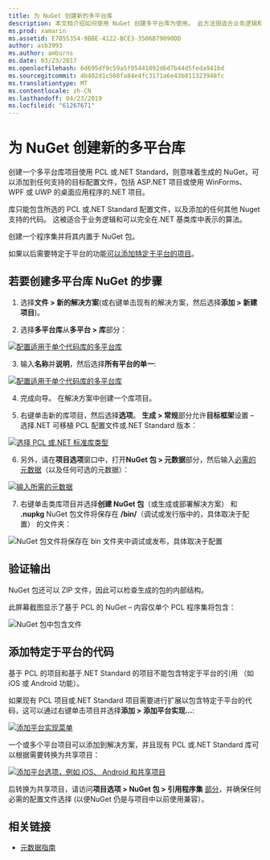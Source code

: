 ```yaml
---
title: 为 NuGet 创建新的多平台库
description: 本文档介绍如何使用 NuGet 创建多平台库为使用。 此方法很适合业务逻辑和算法，可以完全在.NET 基类库中表示，并会因此而无需特定于平台的代码的所有目标平台上运行。
ms.prod: xamarin
ms.assetid: E7B55354-9BBE-4122-BCE3-3506B79090DD
author: asb3993
ms.author: amburns
ms.date: 03/23/2017
ms.openlocfilehash: 6d695df9c59a5f95441092d6d7b44d5feda941bd
ms.sourcegitcommit: 4b402d1c508fa84e4fc3171a6e43b811323948fc
ms.translationtype: MT
ms.contentlocale: zh-CN
ms.lasthandoff: 04/23/2019
ms.locfileid: "61267671"
---
```

# <a name="creating-a-new-multiplatform-library-for-nuget"></a>为 NuGet 创建新的多平台库

创建一个多平台库项目使用 PCL 或.NET Standard，则意味着生成的 NuGet，可以添加到任何支持的目标配置文件，包括 ASP.NET 项目或使用 WinForms、 WPF 或 UWP 的桌面应用程序的.NET 项目。

库只能包含所选的 PCL 或.NET Standard 配置文件，以及添加的任何其他 Nuget 支持的代码。
这被适合于业务逻辑和可以完全在.NET 基类库中表示的算法。

创建一个程序集并将其内置于 NuGet 包。

如果以后需要特定于平台的功能[可以添加特定于平台的项目](#add-platforms)。

## <a name="steps-to-create-a-multiplatform-library-nuget"></a>若要创建多平台库 NuGet 的步骤

1. 选择**文件 > 新的解决方案**(或右键单击现有的解决方案，然后选择**添加 > 新建项目**)。

2. 选择**多平台库**从**多平台 > 库**部分：

  [![](single-codebase-images/mulitplatform-library-sml.png "配置适用于单个代码库的多平台库")](single-codebase-images/mulitplatform-library.png#lightbox)

3. 输入**名称**并**说明**，然后选择**所有平台的单一**:

  [![](single-codebase-images/single-configure-sml.png "配置适用于单个代码库的多平台库")](single-codebase-images/single-configure.png#lightbox)

4. 完成向导。 在解决方案中创建一个库项目。

5. 右键单击新的库项目，然后选择**选项**。 **生成 > 常规**部分允许**目标框架**设置 – 选择.NET 可移植 PCL 配置文件或.NET Standard 版本：

  [![](single-codebase-images/single-choose-type-sml.png "选择 PCL 或.NET 标准库类型")](single-codebase-images/single-choose-type.png#lightbox)

6. 另外，请在**项目选项**窗口中，打开**NuGet 包 > 元数据**部分，然后输入[必需的元数据](~/cross-platform/app-fundamentals/nuget-multiplatform-libraries/metadata.md)（以及任何可选的元数据）：

  [![](single-codebase-images/single-metadata-sml.png "输入所需的元数据")](single-codebase-images/single-metadata.png#lightbox)

7. 右键单击类库项目并选择**创建 NuGet 包**（或生成或部署解决方案） 和 **.nupkg** NuGet 包文件将保存在 **/bin/**（调试或发行版中的，具体取决于配置） 的文件夹：

  ![](single-codebase-images/create-nuget-package.png "NuGet 包文件将保存在 bin 文件夹中调试或发布，具体取决于配置")


## <a name="verifying-the-output"></a>验证输出

NuGet 包还可以 ZIP 文件，因此可以检查生成的包的内部结构。

此屏幕截图显示了基于 PCL 的 NuGet – 内容仅单个 PCL 程序集将包含：

![](single-codebase-images/nuget-output.png "NuGet 包中包含文件")

<a name="add-platforms" />

## <a name="adding-platform-specific-code"></a>添加特定于平台的代码

基于 PCL 的项目和基于.NET Standard 的项目不能包含特定于平台的引用 （如 iOS 或 Android 功能）。

如果现有 PCL 项目或.NET Standard 项目需要进行扩展以包含特定于平台的代码，这可以通过右键单击项目并选择**添加 > 添加平台实现...**:

[![](single-codebase-images/add-later-sml.png "添加平台实现菜单")](single-codebase-images/add-later.png#lightbox)

一个或多个平台项目可以添加到解决方案，并且现有 PCL 或.NET Standard 库可以根据需要转换为共享项目：

[![](single-codebase-images/add-later-platforms-sml.png "添加平台选项，例如 iOS、 Android 和共享项目")](single-codebase-images/add-later-platforms-sml.png#lightbox)

后转换为共享项目，请访问**项目选项 > NuGet 包 > 引用程序集**
[部分](~/cross-platform/app-fundamentals/nuget-multiplatform-libraries/platform-specific.md)，并确保任何必需的配置文件选择 (以便NuGet 仍是与项目中以前使用兼容）。


## <a name="related-links"></a>相关链接

- [元数据指南](~/cross-platform/app-fundamentals/nuget-multiplatform-libraries/metadata.md)
